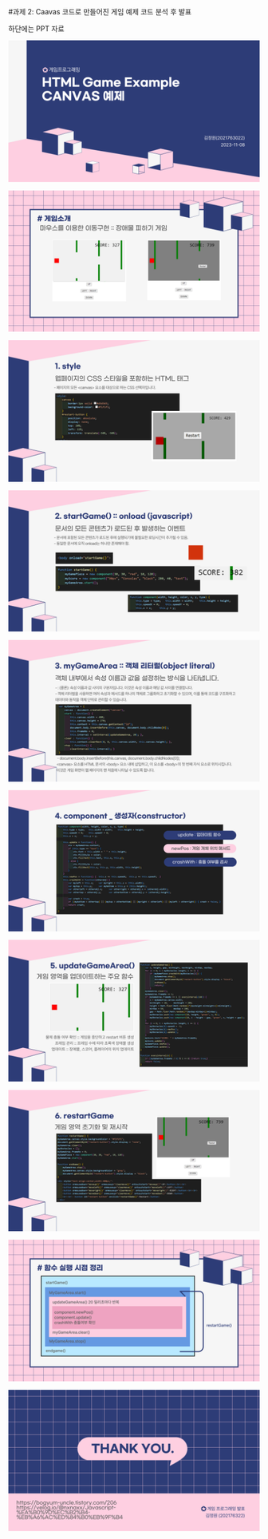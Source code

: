 #과제 2: Caavas 코드로 만들어진 게임 예제 코드 분석 후 발표

하단에는 PPT 자료

![이미지](https://github.com/kimguppy/game/blob/main/week10/img/001.jpg)

![이미지](https://github.com/kimguppy/game/blob/main/week10/img/002.jpg)

![이미지](https://github.com/kimguppy/game/blob/main/week10/img/003.jpg)

![이미지](https://github.com/kimguppy/game/blob/main/week10/img/004.jpg)

![이미지](https://github.com/kimguppy/game/blob/main/week10/img/005.jpg)

![이미지](https://github.com/kimguppy/game/blob/main/week10/img/006.jpg)

![이미지](https://github.com/kimguppy/game/blob/main/week10/img/007.jpg)

![이미지](https://github.com/kimguppy/game/blob/main/week10/img/008.jpg)

![이미지](https://github.com/kimguppy/game/blob/main/week10/img/009.jpg)

![이미지](https://github.com/kimguppy/game/blob/main/week10/img/010.jpg)
